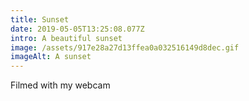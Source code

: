 ```yaml
---
title: Sunset
date: 2019-05-05T13:25:08.077Z
intro: A beautiful sunset
image: /assets/917e28a27d13ffea0a032516149d8dec.gif
imageAlt: A sunset
---
```

Filmed with my webcam
